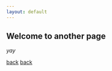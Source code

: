 ```yaml
---
layout: default
---
```


## Welcome to another page

_yay_

[back](./)
[back](https://youtu.be/ODViOTkyXDk?si=bqjE-RNgC6nA7Sa3)